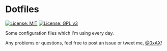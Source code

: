 # Dotfiles

 [![License: MIT](https://img.shields.io/badge/License-MIT-yellow.svg)](https://opensource.org/licenses/MIT) [![License: GPL v3](https://img.shields.io/badge/License-GPL%20v3-blue.svg)](https://www.gnu.org/licenses/gpl-3.0)

Some configuration files which I'm using every day.

Any problems or questions, feel free to post an issue or tweet me, [@0xAX](https://twitter.com/0xAX)!